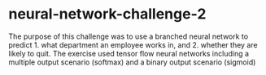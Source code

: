 # neural-network-challenge-2
The purpose of this challenge was to use a branched neural network to predict 1. what department an employee works in, and 2. whether they are likely to quit. The exercise used tensor flow neural networks including a multiple output scenario (softmax) and a binary output scenario (sigmoid)